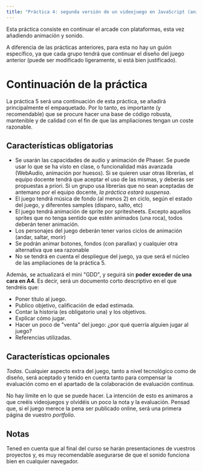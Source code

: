 ```yaml
---
title: "Práctica 4: segunda versión de un videojuego en JavaScript (animación y sonido)"
---
```


Esta práctica consiste en continuar el arcade con plataformas, esta vez añadiendo animación y sonido.

A diferencia de las prácticas anteriores, para esta no hay un guión específico,
ya que cada grupo tendrá que continuar el diseño del juego anterior (puede ser modificado ligeramente, si está bien justificado).

# Continuación de la práctica

La práctica 5 será una continuación de esta práctica, se añadirá principalmente
el empaquetado. Por lo tanto, es importante (y
recomendable) que se procure hacer una base de código robusta, mantenible y de
calidad con el fin de que las ampliaciones tengan un coste razonable.

## Características obligatorias

- Se usarán las capacidades de audio y animación de Phaser. Se puede usar lo que
  se ha visto en clase, o funcionalidad más avanzada (WebAudio, animación por
  huesos). Si se quieren usar otras librerías, el equipo docente tendrá que
  aceptar el uso de las mismas, y deberás ser propuestas a priori. Si un grupo usa librerías que no sean aceptadas de antemano por el
  equipo docente, *la práctica estará suspensa*.
- El juego tendrá música de fondo (al menos 2) en ciclo, según el estado del juego, y diferentes samples (disparo, salto, etc)
- El juego tendrá animación de sprite por spritesheets. Excepto aquellos sprites que no tenga sentido que estén animados (una roca), todos deberán tener animación.
- Los personajes del juego deberán tener varios ciclos de animación (andar, saltar, morir)
- Se podrán animar botones, fondos (con parallax) y cualquier otra alternativa que sea razonable
- No se tendrá en cuenta el despliegue del juego, ya que será el núcleo de
  las ampliaciones de la práctica 5.

Además, se actualizará el mini "GDD", y seguirá sin **poder exceder de una cara en A4**. Es decir,
será un documento corto descriptivo en el que tendréis que:

- Poner título al juego.
- Publico objetivo, calificación de edad estimada.
- Contar la historia (es obligatorio una) y los objetivos.
- Explicar cómo jugar.
- Hacer un poco de "venta" del juego: ¿por qué querría alguien jugar al juego?
- Referencias utilizadas.

## Características opcionales

*Todas*. Cualquier aspecto extra del juego, tanto a nivel tecnológico como de
diseño, será aceptado y tenido en cuenta tanto para compensar la evaluación
como en el apartado de la colaboración de evaluación continua.

No hay límite en lo que se puede hacer. La intención de esto es animaros a que
creéis videojuegos y olvidéis un poco la nota y la evaluación. Pensad que, si
el juego merece la pena ser publicado online, será una primera página de
vuestro *portfolio*.

## Notas

Tened en cuenta que al final del curso se harán presentaciones de
vuestros proyectos y, es muy recomendable asegurarse de que el sonido funciona bien en cualquier navegador.
